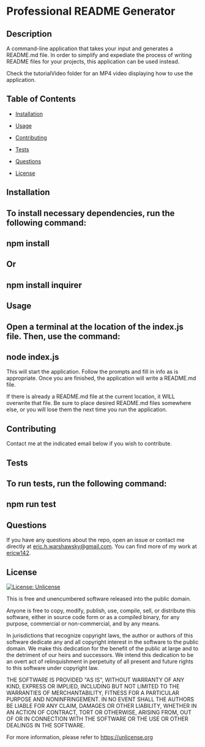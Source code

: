 # Professional README Generator

## Description
A command-line application that takes your input and generates a README.md file.
In order to simplify and expediate the process of writing README files for your 
projects, this application can be used instead. 

Check the tutorialVideo folder for an MP4 video displaying how to use the application.

## Table of Contents 

* [Installation](#installation)

* [Usage](#usage)

* [Contributing](#contributing)

* [Tests](#tests)

* [Questions](#questions)

* [License](#license)

## Installation

To install necessary dependencies, run the following command:
---
npm install
---
Or
---
npm install inquirer
---

## Usage
Open a terminal at the location of the index.js file. Then, use the command:
---
node index.js
--- 
This will start the application. Follow the prompts and fill in info as is appropriate. Once you are finished, the application will write a README.md file.

If there is already a README.md file at the current location, it WILL overwrite that file. Be sure to place desired README.md files somewhere else, or you will lose them the next time you run the application.

## Contributing

Contact me at the indicated email below if you wish to contribute.

## Tests
To run tests, run the following command:
---
npm run test
---

## Questions

If you have any questions about the repo, open an issue or contact me directly at eric.h.warshawsky@gmail.com. 
You can find more of my work at [ericw142](https://github.com/ericw142/).

## License

[![License: Unlicense](https://img.shields.io/badge/license-Unlicense-blue.svg)](http://unlicense.org/)

This is free and unencumbered software released into the public domain.

Anyone is free to copy, modify, publish, use, compile, sell, or
distribute this software, either in source code form or as a compiled
binary, for any purpose, commercial or non-commercial, and by any
means.

In jurisdictions that recognize copyright laws, the author or authors
of this software dedicate any and all copyright interest in the
software to the public domain. We make this dedication for the benefit
of the public at large and to the detriment of our heirs and
successors. We intend this dedication to be an overt act of
relinquishment in perpetuity of all present and future rights to this
software under copyright law.

THE SOFTWARE IS PROVIDED "AS IS", WITHOUT WARRANTY OF ANY KIND,
EXPRESS OR IMPLIED, INCLUDING BUT NOT LIMITED TO THE WARRANTIES OF
MERCHANTABILITY, FITNESS FOR A PARTICULAR PURPOSE AND NONINFRINGEMENT.
IN NO EVENT SHALL THE AUTHORS BE LIABLE FOR ANY CLAIM, DAMAGES OR
OTHER LIABILITY, WHETHER IN AN ACTION OF CONTRACT, TORT OR OTHERWISE,
ARISING FROM, OUT OF OR IN CONNECTION WITH THE SOFTWARE OR THE USE OR
OTHER DEALINGS IN THE SOFTWARE.

For more information, please refer to <https://unlicense.org>